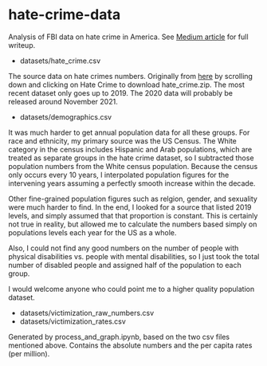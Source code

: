 # hate-crime-data
Analysis of FBI data on hate crime in America. See [Medium article](https://nlp-andrew.medium.com/analyzing-data-on-hate-crimes-in-america-from-1991-to-2019-4c82a4aa0b48) for full writeup.

* datasets/hate_crime.csv

The source data on hate crimes numbers. Originally from [here](https://crime-data-explorer.fr.cloud.gov/downloads-and-docs) by scrolling down and clicking on Hate Crime to download hate_crime.zip. The most recent dataset only goes up to 2019. The 2020 data will probably be released around November 2021.

* datasets/demographics.csv

It was much harder to get annual population data for all these groups. For race and ethnicity, my primary source was the US Census. The White category in the census includes Hispanic and Arab populations, which are treated as separate groups in the hate crime dataset, so I subtracted those population numbers from the White census population. Because the census only occurs every 10 years, I interpolated population figures for the intervening years assuming a perfectly smooth increase within the decade.

Other fine-grained population figures such as relgion, gender, and sexuality were much harder to find. In the end, I looked for a source that listed 2019 levels, and simply assumed that that proportion is constant. This is certainly not true in reality, but allowed me to calculate the numbers based simply on populations levels each year for the US as a whole.

Also, I could not find any good numbers on the number of people with physical disabilities vs. people with mental disabilities, so I just took the total number of disabled people and assigned half of the population to each group.

I would welcome anyone who could point me to a higher quality population dataset.

* datasets/victimization_raw_numbers.csv
* datasets/victimization_rates.csv

Generated by process_and_graph.ipynb, based on the two csv files mentioned above. Contains the absolute numbers and the per capita rates (per million).
